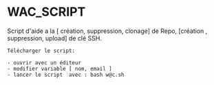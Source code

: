 # WAC_SCRIPT
Script d'aide a la [ création, suppression, clonage] de Repo, [création , suppression, upload] de clé SSH.


    Télécharger le script:                 
                                           
    - ouvrir avec un éditeur               
    - modifier variable [ nom, email ]     
    - lancer le script  avec : bash w@c.sh 
  
